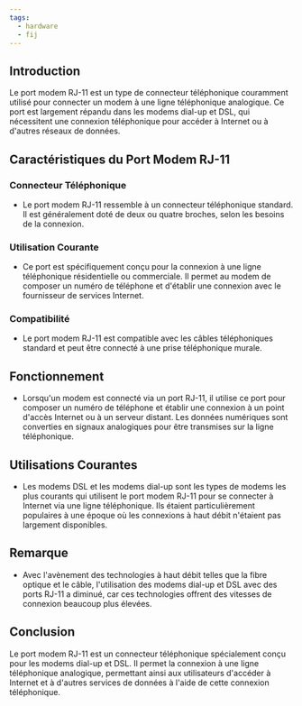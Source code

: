 ```yaml
---
tags:
  - hardware
  - fij
---
```


## Introduction
Le port modem RJ-11 est un type de connecteur téléphonique couramment utilisé pour connecter un modem à une ligne téléphonique analogique. Ce port est largement répandu dans les modems dial-up et DSL, qui nécessitent une connexion téléphonique pour accéder à Internet ou à d'autres réseaux de données.

## Caractéristiques du Port Modem RJ-11

### Connecteur Téléphonique
- Le port modem RJ-11 ressemble à un connecteur téléphonique standard. Il est généralement doté de deux ou quatre broches, selon les besoins de la connexion.

### Utilisation Courante
- Ce port est spécifiquement conçu pour la connexion à une ligne téléphonique résidentielle ou commerciale. Il permet au modem de composer un numéro de téléphone et d'établir une connexion avec le fournisseur de services Internet.

### Compatibilité
- Le port modem RJ-11 est compatible avec les câbles téléphoniques standard et peut être connecté à une prise téléphonique murale.

## Fonctionnement
- Lorsqu'un modem est connecté via un port RJ-11, il utilise ce port pour composer un numéro de téléphone et établir une connexion à un point d'accès Internet ou à un serveur distant. Les données numériques sont converties en signaux analogiques pour être transmises sur la ligne téléphonique.

## Utilisations Courantes
- Les modems DSL et les modems dial-up sont les types de modems les plus courants qui utilisent le port modem RJ-11 pour se connecter à Internet via une ligne téléphonique. Ils étaient particulièrement populaires à une époque où les connexions à haut débit n'étaient pas largement disponibles.

## Remarque
- Avec l'avènement des technologies à haut débit telles que la fibre optique et le câble, l'utilisation des modems dial-up et DSL avec des ports RJ-11 a diminué, car ces technologies offrent des vitesses de connexion beaucoup plus élevées.

## Conclusion
Le port modem RJ-11 est un connecteur téléphonique spécialement conçu pour les modems dial-up et DSL. Il permet la connexion à une ligne téléphonique analogique, permettant ainsi aux utilisateurs d'accéder à Internet et à d'autres services de données à l'aide de cette connexion téléphonique.
